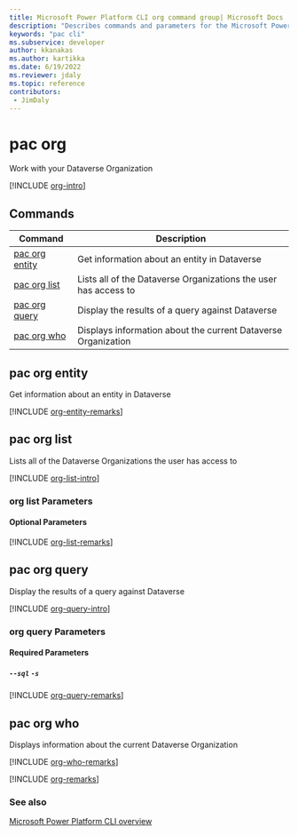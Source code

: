 ```yaml
---
title: Microsoft Power Platform CLI org command group| Microsoft Docs
description: "Describes commands and parameters for the Microsoft Power Platform CLI org command group."
keywords: "pac cli"
ms.subservice: developer
author: kkanakas
ms.author: kartikka
ms.date: 6/19/2022
ms.reviewer: jdaly
ms.topic: reference
contributors: 
 - JimDaly
---
```

<!-- 
Do not edit this file. 
This file is generated by a program and any changes will be overwritten when this topic is re-generated.
Use the include files to add additional content to this topic.
-->
# pac org

Work with your Dataverse Organization

[!INCLUDE [org-intro](includes/org-intro.md)]

## Commands

|Command|Description|
|---------|---------|
|[pac org entity](#pac-org-entity)|Get information about an entity in Dataverse|
|[pac org list](#pac-org-list)|Lists all of the Dataverse Organizations the user has access to|
|[pac org query](#pac-org-query)|Display the results of a query against Dataverse|
|[pac org who](#pac-org-who)|Displays information about the current Dataverse Organization|


## pac org entity

Get information about an entity in Dataverse

[!INCLUDE [org-entity-remarks](includes/org-entity-remarks.md)]

## pac org list

Lists all of the Dataverse Organizations the user has access to

[!INCLUDE [org-list-intro](includes/org-list-intro.md)]

### org list Parameters

#### Optional Parameters

[!INCLUDE [org-list-remarks](includes/org-list-remarks.md)]

## pac org query

Display the results of a query against Dataverse

[!INCLUDE [org-query-intro](includes/org-query-intro.md)]

### org query Parameters

#### Required Parameters

##### `--sql`	`-s`

[!INCLUDE [org-query-remarks](includes/org-query-remarks.md)]

## pac org who

Displays information about the current Dataverse Organization

[!INCLUDE [org-who-remarks](includes/org-who-remarks.md)]

[!INCLUDE [org-remarks](includes/org-remarks.md)]

### See also

[Microsoft Power Platform CLI overview](../introduction.md)